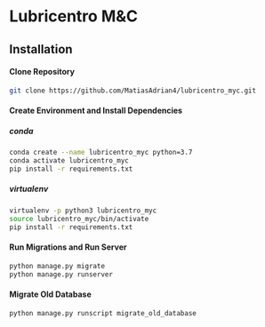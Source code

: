 # Lubricentro M&C

## Installation

#### Clone Repository
```bash
git clone https://github.com/MatiasAdrian4/lubricentro_myc.git
```
#### Create Environment and Install Dependencies

##### conda
```bash
conda create --name lubricentro_myc python=3.7
conda activate lubricentro_myc
pip install -r requirements.txt
```

##### virtualenv
```bash
virtualenv -p python3 lubricentro_myc
source lubricentro_myc/bin/activate
pip install -r requirements.txt
```

#### Run Migrations and Run Server
```bash
python manage.py migrate
python manage.py runserver
```

#### Migrate Old Database
```bash
python manage.py runscript migrate_old_database
```
